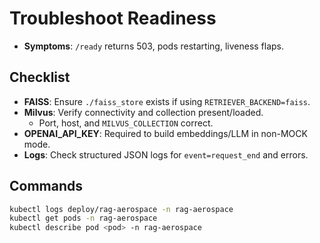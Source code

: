 # Troubleshoot Readiness

- **Symptoms**: `/ready` returns 503, pods restarting, liveness flaps.

## Checklist
- **FAISS**: Ensure `./faiss_store` exists if using `RETRIEVER_BACKEND=faiss`.
- **Milvus**: Verify connectivity and collection present/loaded.
  - Port, host, and `MILVUS_COLLECTION` correct.
- **OPENAI_API_KEY**: Required to build embeddings/LLM in non-MOCK mode.
- **Logs**: Check structured JSON logs for `event=request_end` and errors.

## Commands
```bash
kubectl logs deploy/rag-aerospace -n rag-aerospace
kubectl get pods -n rag-aerospace
kubectl describe pod <pod> -n rag-aerospace
```
